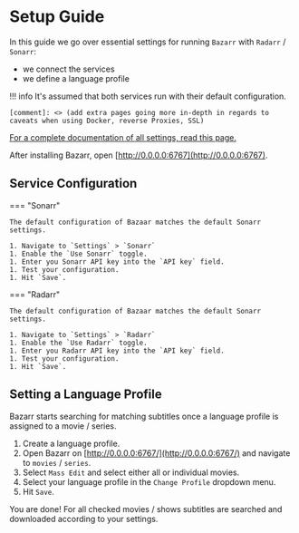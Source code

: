 # Setup Guide

In this guide we go over essential settings for running `Bazarr` with `Radarr` / `Sonarr`:

- we connect the services
- we define a language profile

!!! info
    It's assumed that both services run with their default configuration.

    [comment]: <> (add extra pages going more in-depth in regards to caveats when using Docker, reverse Proxies, SSL)

[For a complete documentation of all settings, read this page.](link-to-docs)

After installing Bazarr, open [http://0.0.0.0:6767](http://0.0.0.0:6767).

## Service Configuration

=== "Sonarr"

    The default configuration of Bazaar matches the default Sonarr settings.

    1. Navigate to `Settings` > `Sonarr`
    1. Enable the `Use Sonarr` toggle.
    1. Enter you Sonarr API key into the `API key` field.
    1. Test your configuration.
    1. Hit `Save`.

=== "Radarr"

    The default configuration of Bazaar matches the default Sonarr settings.

    1. Navigate to `Settings` > `Radarr`
    1. Enable the `Use Radarr` toggle.
    1. Enter you Radarr API key into the `API key` field.
    1. Test your configuration.
    1. Hit `Save`.

## Setting a Language Profile

Bazarr starts searching for matching subtitles once a language profile is assigned to a movie / series.

[comment]: <> (What about new movies, do they really need to be added manually?)

1. Create a language profile.
1. Open Bazarr on [http://0.0.0.0:6767/](http://0.0.0.0:6767/) and navigate to `movies` / `series`.
1. Select `Mass Edit` and select either all or individual movies.
1. Select your language profile in the `Change Profile` dropdown menu.
1. Hit `Save`.

You are done! For all checked movies / shows subtitles are searched and downloaded according to your settings.
